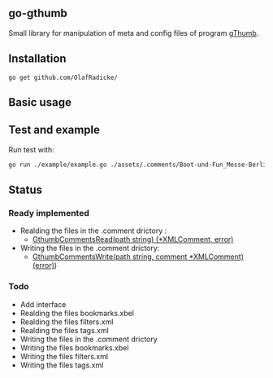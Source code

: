 go-gthumb
---------

Small library for manipulation of meta and config files of program
[gThumb](https://wiki.gnome.org/Apps/Gthumb).

## Installation

```
go get github.com/OlafRadicke/
```

## Basic usage



## Test and example

Run test with:

```bash
go run ./example/example.go ./assets/.comments/Boot-und-Fun_Messe-Berlin.jpg.xml
```

## Status

### Ready implemented

- Realding the files in the .comment drictory :
  - [GthumbCommentsRead(path string) (*XMLComment, error)](gthumb.go)
- Writing the files in the .comment drictory:
  - [GthumbCommentsWrite(path string, comment *XMLComment) (error)](gthumb.go))

### Todo

- Add interface
- Realding the files bookmarks.xbel
- Realding the files filters.xml
- Realding the files tags.xml
- Writing the files in the .comment drictory
- Writing the files bookmarks.xbel
- Writing the files filters.xml
- Writing the files tags.xml